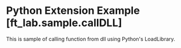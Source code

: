 # Python Extension Example [ft_lab.sample.callDLL]

This is sample of calling function from dll using Python's LoadLibrary.   

